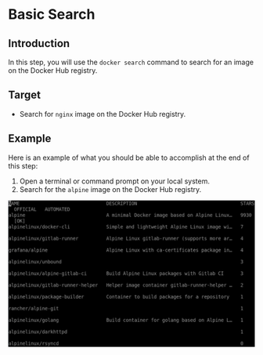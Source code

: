 # Basic Search

## Introduction

In this step, you will use the `docker search` command to search for an image on the Docker Hub registry.

## Target

- Search for `nginx` image on the Docker Hub registry.

## Example

Here is an example of what you should be able to accomplish at the end of this step:

1. Open a terminal or command prompt on your local system.
2. Search for the `alpine` image on the Docker Hub registry.

![search-alpine-image](assets/challenge-docker-search-command-1-1.png)
